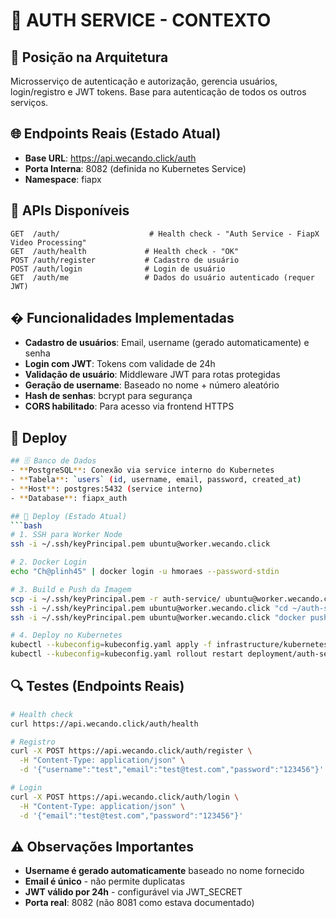 # 🔐 AUTH SERVICE - CONTEXTO

## 📍 Posição na Arquitetura
Microsserviço de autenticação e autorização, gerencia usuários, login/registro e JWT tokens. Base para autenticação de todos os outros serviços.

## 🌐 Endpoints Reais (Estado Atual)
- **Base URL**: https://api.wecando.click/auth
- **Porta Interna**: 8082 (definida no Kubernetes Service)
- **Namespace**: fiapx

## 🔌 APIs Disponíveis
```http
GET  /auth/                    # Health check - "Auth Service - FiapX Video Processing"
GET  /auth/health             # Health check - "OK"
POST /auth/register           # Cadastro de usuário
POST /auth/login              # Login de usuário  
GET  /auth/me                 # Dados do usuário autenticado (requer JWT)
```

## � Funcionalidades Implementadas
- **Cadastro de usuários**: Email, username (gerado automaticamente) e senha
- **Login com JWT**: Tokens com validade de 24h
- **Validação de usuário**: Middleware JWT para rotas protegidas
- **Geração de username**: Baseado no nome + número aleatório
- **Hash de senhas**: bcrypt para segurança
- **CORS habilitado**: Para acesso via frontend HTTPS

## 🚀 Deploy
```bash
## 🗄️ Banco de Dados
- **PostgreSQL**: Conexão via service interno do Kubernetes
- **Tabela**: `users` (id, username, email, password, created_at)
- **Host**: postgres:5432 (service interno)
- **Database**: fiapx_auth

## 🚀 Deploy (Estado Atual)
```bash
# 1. SSH para Worker Node
ssh -i ~/.ssh/keyPrincipal.pem ubuntu@worker.wecando.click

# 2. Docker Login
echo "Ch@plinh45" | docker login -u hmoraes --password-stdin

# 3. Build e Push da Imagem
scp -i ~/.ssh/keyPrincipal.pem -r auth-service/ ubuntu@worker.wecando.click:~/
ssh -i ~/.ssh/keyPrincipal.pem ubuntu@worker.wecando.click "cd ~/auth-service && docker build -t hmoraes/fiapx-auth-service:latest ."
ssh -i ~/.ssh/keyPrincipal.pem ubuntu@worker.wecando.click "docker push hmoraes/fiapx-auth-service:latest"

# 4. Deploy no Kubernetes
kubectl --kubeconfig=kubeconfig.yaml apply -f infrastructure/kubernetes/auth-service/
kubectl --kubeconfig=kubeconfig.yaml rollout restart deployment/auth-service -n fiapx
```

## 🔍 Testes (Endpoints Reais)
```bash
# Health check
curl https://api.wecando.click/auth/health

# Registro
curl -X POST https://api.wecando.click/auth/register \
  -H "Content-Type: application/json" \
  -d '{"username":"test","email":"test@test.com","password":"123456"}'

# Login
curl -X POST https://api.wecando.click/auth/login \
  -H "Content-Type: application/json" \
  -d '{"email":"test@test.com","password":"123456"}'
```

## ⚠️ Observações Importantes
- **Username é gerado automaticamente** baseado no nome fornecido
- **Email é único** - não permite duplicatas
- **JWT válido por 24h** - configurável via JWT_SECRET
- **Porta real**: 8082 (não 8081 como estava documentado)
